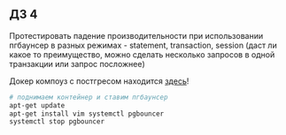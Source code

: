 ## ДЗ 4

Протестировать падение производительности при использовании пгбаунсер в разных режимах - statement, transaction, session (даст ли какое то преимущество, можно сделать несколько запросов в одной транзакции или запрос посложнее)

Докер компоуз с постгресом находится [здесь](../docker-compose.yaml)!

```bash
# поднимаем контейнер и ставим пгбаунсер
apt-get update
apt-get install vim systemctl pgbouncer
systemctl stop pgbouncer
```